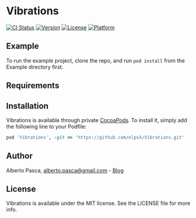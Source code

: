 # Vibrations

[![CI Status](https://img.shields.io/travis/alberto.pasca@gmail.com/Vibrations.svg?style=flat)](https://travis-ci.org/alberto.pasca@gmail.com/Vibrations)
[![Version](https://img.shields.io/cocoapods/v/Vibrations.svg?style=flat)](https://cocoapods.org/pods/Vibrations)
[![License](https://img.shields.io/cocoapods/l/Vibrations.svg?style=flat)](https://cocoapods.org/pods/Vibrations)
[![Platform](https://img.shields.io/cocoapods/p/Vibrations.svg?style=flat)](https://cocoapods.org/pods/Vibrations)

## Example

To run the example project, clone the repo, and run `pod install` from the Example directory first.

## Requirements

## Installation

Vibrations is available through private [CocoaPods](https://cocoapods.org). To install
it, simply add the following line to your Podfile:

```ruby
pod 'Vibrations', :git => 'https://github.com/elpsk/Vibrations.git'
```

## Author

Alberto Pasca, alberto.pasca@gmail.com  -  [Blog](https://www.albertopasca.it/whiletrue)  

## License

Vibrations is available under the MIT license. See the LICENSE file for more info.
